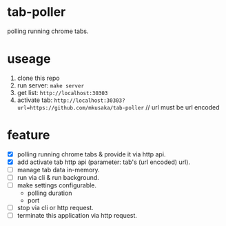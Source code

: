 # tab-poller
polling running chrome tabs.

# useage
1. clone this repo
1. run server: `make server`
1. get list:  `http://localhost:30303`
1. activate tab: `http://localhost:30303?url=https://github.com/mkusaka/tab-poller` // url must be url encoded

# feature
- [x] polling running chrome tabs & provide it via http api.
- [x] add activate tab http api (parameter: tab's (url encoded) url).
- [ ] manage tab data in-memory.
- [ ] run via cli & run background.
- [ ] make settings configurable.
    - polling duration
    - port
- [ ] stop via cli or http request.
- [ ] terminate this application via http request.
